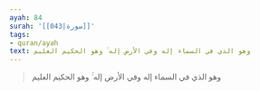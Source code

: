 ```yaml
---
ayah: 84
surah: '[[043|سورة]]'
tags:
- quran/ayah
text: وهو الذي في السماء إله وفي الأرض إله ۚ وهو الحكيم العليم
---
```

> وهو الذي في السماء إله وفي الأرض إله ۚ وهو الحكيم العليم
